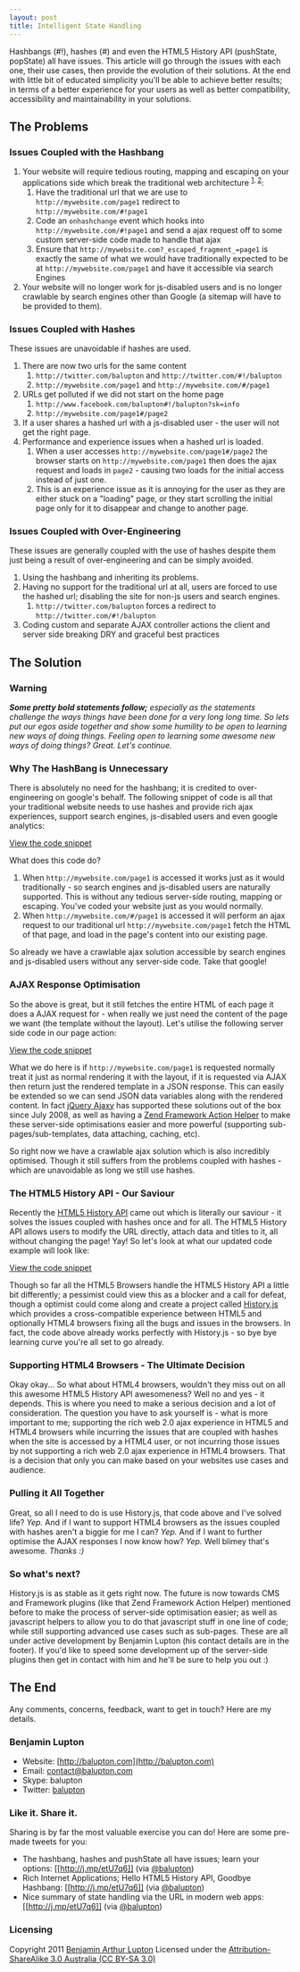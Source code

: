 ```yaml
---
layout: post
title: Intelligent State Handling
---
```


Hashbangs (#!), hashes (#) and even the HTML5 History API (pushState, popState) all have issues. This article will go through the issues with each one, their use cases, then provide the evolution of their solutions. At the end with little bit of educated simplicity you'll be able to achieve better results; in terms of a better experience for your users as well as better compatibility, accessibility and maintainability in your solutions.


## The Problems

### Issues Coupled with the Hashbang

1. Your website will require tedious routing, mapping and escaping on your applications side which break the traditional web architecture <sup>[1](http://code.google.com/web/ajaxcrawling/docs/getting-started.html), [2](http://code.google.com/web/ajaxcrawling/docs/html-snapshot.html)</sup>:
	1. Have the traditional url that we are use to `http://mywebsite.com/page1` redirect to `http://mywebsite.com/#!page1`
	2. Code an `onhashchange` event which hooks into `http://mywebsite.com/#!page1` and send a ajax request off to some custom server-side code made to handle that ajax
	3. Ensure that `http://mywebsite.com?_escaped_fragment_=page1` is exactly the same of what we would have traditionally expected to be at `http://mywebsite.com/page1` and have it accessible via search Engines
2. Your website will no longer work for js-disabled users and is no longer crawlable by search engines other than Google (a sitemap will have to be provided to them).


### Issues Coupled with Hashes

These issues are unavoidable if hashes are used.

1. There are now two urls for the same content
	1. `http://twitter.com/balupton` and `http://twitter.com/#!/balupton`
	2. `http://mywebsite.com/page1` and `http://mywebsite.com/#/page1`
2. URLs get polluted if we did not start on the home page
	1. `http://www.facebook.com/balupton#!/balupton?sk=info`
	2. `http://mywebsite.com/page1#/page2`
3. If a user shares a hashed url with a js-disabled user - the user will not get the right page.
4. Performance and experience issues when a hashed url is loaded.
	1. When a user accesses `http://mywebsite.com/page1#/page2` the browser starts on `http://mywebsite.com/page1` then does the ajax request and loads in `page2` - causing two loads for the initial access instead of just one.
	2. This is an experience issue as it is annoying for the user as they are either stuck on a "loading" page, or they start scrolling the initial page only for it to disappear and change to another page.

### Issues Coupled with Over-Engineering

These issues are generally coupled with the use of hashes despite them just being a result of over-engineering and can be simply avoided.

1. Using the hashbang and inheriting its problems.
2. Having no support for the traditional url at all, users are forced to use the hashed url; disabling the site for non-js users and search engines.
	1. `http://twitter.com/balupton` forces a redirect to `http://twitter.com/#!/balupton`
3. Coding custom and separate AJAX controller actions the client and server side breaking DRY and graceful best practices


## The Solution

### Warning

_**Some pretty bold statements follow;** especially as the statements challenge the ways things have been done for a very long long time. So lets put our egos aside together and show some humility to be open to learning new ways of doing things. Feeling open to learning some awesome new ways of doing things? Great. Let's continue._

### Why The HashBang is Unnecessary

There is absolutely no need for the hashbang; it is credited to over-engineering on google's behalf. The following snippet of code is all that your traditional website needs to use hashes and provide rich ajax experiences, support search engines, js-disabled users and even google analytics:

[View the code snippet](https://gist.github.com/858093)

What does this code do?

1. When `http://mywebsite.com/page1` is accessed it works just as it would traditionally - so search engines and js-disabled users are naturally supported. This is without any tedious server-side routing, mapping or escaping. You've coded your website just as you would normally.
2. When `http://mywebsite.com/#/page1` is accessed it will perform an ajax request to our traditional url `http://mywebsite.com/page1` fetch the HTML of that page, and load in the page's content into our existing page.

So already we have a crawlable ajax solution accessible by search engines and js-disabled users without any server-side code. Take that google!


### AJAX Response Optimisation

So the above is great, but it still fetches the entire HTML of each page it does a AJAX request for - when really we just need the content of the page we want (the template without the layout). Let's utilise the following server side code in our page action:

[View the code snippet](https://gist.github.com/858091)

What we do here is if `http://mywebsite.com/page1` is requested normally treat it just as normal rendering it with the layout, if it is requested via AJAX then return just the rendered template in a JSON response. This can easily be extended so we can send JSON data variables along with the rendered content. In fact [jQuery Ajaxy](http://balupton.com/sandbox/jquery-ajaxy) has supported these solutions out of the box since July 2008, as well as having a [Zend Framework Action Helper](https://github.com/balupton/balphp/blob/master/lib/Bal/Controller/Action/Helper/Ajaxy.php) to make these server-side optimisations easier and more powerful (supporting sub-pages/sub-templates, data attaching, caching, etc).

So right now we have a crawlable ajax solution which is also incredibly optimised. Though it still suffers from the problems coupled with hashes - which are unavoidable as long we still use hashes.


### The HTML5 History API - Our Saviour

Recently the [HTML5 History API](https://developer.mozilla.org/en/DOM/Manipulating_the_browser_history) came out which is literally our saviour - it solves the issues coupled with hashes once and for all. The HTML5 History API allows users to modify the URL directly, attach data and titles to it, all without changing the page! Yay! So let's look at what our updated code example will look like:

[View the code snippet](https://gist.github.com/854622)

Though so far all the HTML5 Browsers handle the HTML5 History API a little bit differently; a pessimist could view this as a blocker and a call for defeat, though a optimist could come along and create a project called [History.js](https://github.com/balupton/history.js) which provides a cross-compatible experience between HTML5 and optionally HTML4 browsers fixing all the bugs and issues in the browsers. In fact, the code above already works perfectly with History.js - so bye bye learning curve you're all set to go already.


### Supporting HTML4 Browsers - The Ultimate Decision

Okay okay... So what about HTML4 browsers, wouldn't they miss out on all this awesome HTML5 History API awesomeness? Well no and yes - it depends. This is where you need to make a serious decision and a lot of consideration. The question you have to ask yourself is - what is more important to me; supporting the rich web 2.0 ajax experience in HTML5 and HTML4 browsers while incurring the issues that are coupled with hashes when the site is accessed by a HTML4 user, or not incurring those issues by not supporting a rich web 2.0 ajax experience in HTML4 browsers. That is a decision that only you can make based on your websites use cases and audience.


### Pulling it All Together

Great, so all I need to do is use History.js, that code above and I've solved life? _Yep._ And if I want to support HTML4 browsers as the issues coupled with hashes aren't a biggie for me I can? _Yep._ And if I want to further optimise the AJAX responses I now know how? _Yep._ Well blimey that's awesome. _Thanks :)_


### So what's next?

History.js is as stable as it gets right now. The future is now towards CMS and Framework plugins (like that Zend Framework Action Helper) mentioned before to make the process of server-side optimisation easier; as well as javascript helpers to allow you to do that javascript stuff in one line of code; while still supporting advanced use cases such as sub-pages. These are all under active development by Benjamin Lupton (his contact details are in the footer). If you'd like to speed some development up of the server-side plugins then get in contact with him and he'll be sure to help you out :)


## The End

Any comments, concerns, feedback, want to get in touch? Here are my details.

### Benjamin Lupton

- Website: [http://balupton.com](http://balupton.com)
- Email: contact@balupton.com
- Skype: balupton
- Twitter: [balupton](http://twitter.com/balupton)

### Like it. Share it.

Sharing is by far the most valuable exercise you can do! Here are some pre-made tweets for you:

- The hashbang, hashes and pushState all have issues; learn your options: [[http://j.mp/etU7q6]] (via [@balupton](http://twitter.com/balupton))
- Rich Internet Applications; Hello HTML5 History API, Goodbye Hashbang: [[http://j.mp/etU7q6]] (via [@balupton](http://twitter.com/balupton))
- Nice summary of state handling via the URL in modern web apps: [[http://j.mp/etU7q6]] (via [@balupton](http://twitter.com/balupton))

### Licensing

Copyright 2011 [Benjamin Arthur Lupton](http://balupton.com)
Licensed under the [Attribution-ShareAlike 3.0 Australia (CC BY-SA 3.0)](http://creativecommons.org/licenses/by-sa/3.0/au/deed.en)
